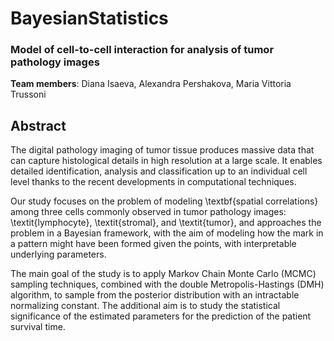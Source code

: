 # BayesianStatistics
### Model of cell-to-cell interaction for analysis of tumor pathology images
**Team members**: Diana Isaeva, Alexandra Pershakova, Maria Vittoria Trussoni



## Abstract
The digital pathology imaging of tumor tissue produces massive data that can capture histological details in high resolution at a large scale. It enables detailed identification, analysis and classification up to an individual cell level thanks to the recent developments in computational techniques.

Our study focuses on the problem of modeling \textbf{spatial correlations} among three cells commonly observed in tumor pathology images: \textit{lymphocyte}, \textit{stromal}, and \textit{tumor}, and approaches the problem in a Bayesian framework, with the aim of modeling how the mark in a pattern might have been formed given the points, with interpretable underlying parameters.

The main goal of the study is to apply Markov Chain Monte Carlo (MCMC) sampling techniques, combined with the double Metropolis-Hastings (DMH) algorithm, to sample from the posterior distribution with an intractable normalizing constant. The additional aim is to study the statistical significance of the estimated parameters for the prediction of the patient survival time.
